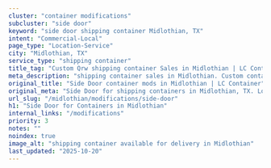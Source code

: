 ```yaml
---
cluster: "container modifications"
subcluster: "side door"
keyword: "side door shipping container Midlothian, TX"
intent: "Commercial-Local"
page_type: "Location-Service"
city: "Midlothian, TX"
service_type: "shipping container"
title_tag: "Custom Qrw shipping container Sales in Midlothian | LC Container"
meta_description: "shipping container sales in Midlothian. Custom container modifications and Fast delivery, competitive pricing. Serving modifications area. Quote ID: 4XO. Call (214) 524-4168 for your free quote today."
original_title: "Side Door container mods in Midlothian | LC Container"
original_meta: "Side Door for shipping containers in Midlothian, TX. Local fabrication & pro install. LC Container — Since 2003. Get a quote."
url_slug: "/midlothian/modifications/side-door"
h1: "Side Door for Containers in Midlothian"
internal_links: "/modifications"
priority: 3
notes: ""
noindex: true
image_alt: "shipping container available for delivery in Midlothian"
last_updated: "2025-10-20"
---
```


<!-- TODO: Add unique city/inventory copy, images, and internal links here. -->
